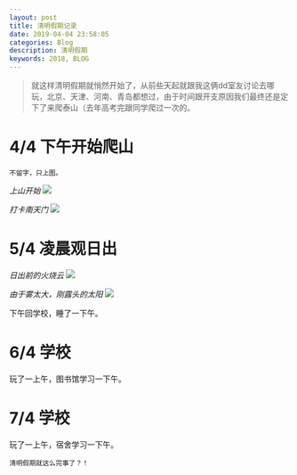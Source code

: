 ```yaml
---
layout: post
title: 清明假期记录
date: 2019-04-04 23:58:05
categories: Blog
description: 清明假期
keywords: 2018, BLOG
---
```

> 就这样清明假期就悄然开始了，从前些天起就跟我这俩dd室友讨论去哪玩，北京、天津、河南、青岛都想过，由于时间跟开支原因我们最终还是定下了来爬泰山（去年高考完跟同学爬过一次的。

# 4/4 下午开始爬山 #

    不留字，只上图。

*上山开始*
![](https://ghosthim.github.io/images/posts/qingming/img1.jpg)


*打卡南天门*
![](https://ghosthim.github.io/images/posts/qingming/img2.jpg)

# 5/4 凌晨观日出 #

*日出前的火烧云*
![](https://ghosthim.github.io/images/posts/qingming/img3.jpg)


*由于雾太大，刚露头的太阳*
![](https://ghosthim.github.io/images/posts/qingming/img4.jpg)

下午回学校，睡了一下午。

# 6/4 学校 #

玩了一上午，图书馆学习一下午。

# 7/4 学校 #

玩了一上午，宿舍学习一下午。


    清明假期就这么完事了？！